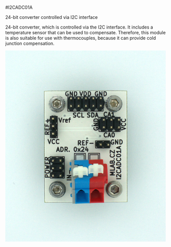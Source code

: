 <!--- PrjInfo ---> <!--- Please remove this line after manually editing --->
<!--- 00a56be08b96043df9e37d6aff7b6990 --->
<!--- Created:20170111-16:38: ---> 
<!--- Author:Mlab: ---> 
<!--- AuthorEmail:mlab@mlab.cz: ---> 
<!--- Tags:imported: ---> 
<!--- Ust:http://www.ust.cz/shop/product_info.php?cPath=22_37&products_id=260: ---> 
<!--- Name:I2CADC01A: --->
#I2CADC01A 
<!--- LongName --->
24-bit converter controlled via I2C interface
<!--- ELongName ---> 

<!--- Lead --->
24-bit converter, which is controlled via the I2C interface. It includes a temperature sensor that can be used to compensate. Therefore, this module is also suitable for use with thermocouples, because it can provide cold junction compensation.
<!--- ELead ---> 

![LeadImg](DOC/SRC/img/I2CADC01A_top_big.jpg) 


​
​
<!--- Description --->
<!--- EDescription --->
<!--- Content --->
<!--- EContent --->
            